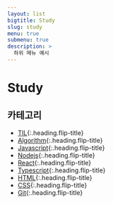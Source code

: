 ```yaml
---
layout: list
bigtitle: Study
slug: study
menu: true
submenu: true
description: >
  하위 메뉴 예시
---
```


# Study

## 카테고리

- [TIL]{:.heading.flip-title}
- [Algorithm]{:.heading.flip-title}
- [Javascript]{:.heading.flip-title}
- [Nodejs]{:.heading.flip-title}
- [React]{:.heading.flip-title}
- [Typescript]{:.heading.flip-title}
- [HTML]{:.heading.flip-title}
- [CSS]{:.heading.flip-title}
- [Git]{:.heading.flip-title}

[til]: /til/
[algorithm]: /algorithm/
[javascript]: /javascript/
[nodejs]: /nodejs/
[react]: /react/
[typescript]: /typescript/
[html]: /html/
[css]: /css/
[git]: /git/